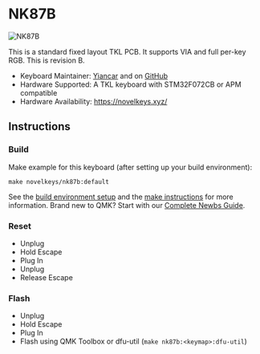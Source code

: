 # NK87B

![NK87B](https://i.imgur.com/nw29fvc.png)

This is a standard fixed layout TKL PCB. It supports VIA and full per-key RGB. This is revision B.

* Keyboard Maintainer: [Yiancar](https://yiancar-designs.com/) and on [GitHub](https://github.com/yiancar)
* Hardware Supported: A TKL keyboard with STM32F072CB or APM compatible
* Hardware Availability: https://novelkeys.xyz/

## Instructions

### Build

Make example for this keyboard (after setting up your build environment):

    make novelkeys/nk87b:default

See the [build environment setup](https://docs.qmk.fm/#/getting_started_build_tools) and the [make instructions](https://docs.qmk.fm/#/getting_started_make_guide) for more information. Brand new to QMK? Start with our [Complete Newbs Guide](https://docs.qmk.fm/#/newbs).

### Reset

- Unplug
- Hold Escape
- Plug In
- Unplug
- Release Escape

### Flash

- Unplug
- Hold Escape
- Plug In
- Flash using QMK Toolbox or dfu-util (`make nk87b:<keymap>:dfu-util`)

